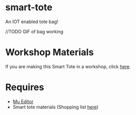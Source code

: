# smart-tote
An IOT enabled tote bag!

//TODO GIF of bag working

# Workshop Materials

If you are making this Smart Tote in a workshop, click [here](https://github.com/sreejagpt/smart-tote/wiki).

# Requires
- [Mu Editor](https://codewith.mu/)
- Smart tote materials (Shopping list [here]())
